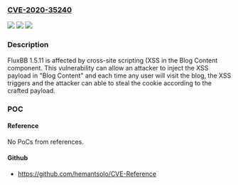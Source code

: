 ### [CVE-2020-35240](https://cve.mitre.org/cgi-bin/cvename.cgi?name=CVE-2020-35240)
![](https://img.shields.io/static/v1?label=Product&message=n%2Fa&color=blue)
![](https://img.shields.io/static/v1?label=Version&message=n%2Fa&color=blue)
![](https://img.shields.io/static/v1?label=Vulnerability&message=n%2Fa&color=brighgreen)

### Description

FluxBB 1.5.11 is affected by cross-site scripting (XSS in the Blog Content component. This vulnerability can allow an attacker to inject the XSS payload in "Blog Content" and each time any user will visit the blog, the XSS triggers and the attacker can able to steal the cookie according to the crafted payload.

### POC

#### Reference
No PoCs from references.

#### Github
- https://github.com/hemantsolo/CVE-Reference

